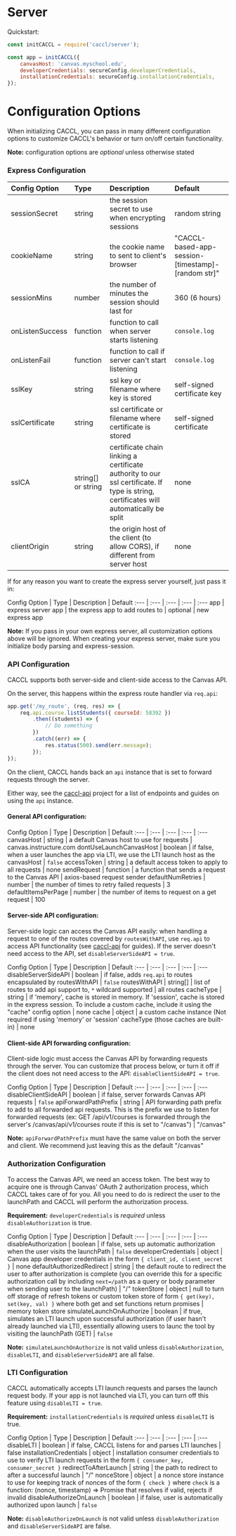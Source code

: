 # Server

Quickstart:

```js
const initCACCL = require('caccl/server');

const app = initCACCL({
    canvasHost: 'canvas.myschool.edu',
    developerCredentials: secureConfig.developerCredentials,
    installationCredentials: secureConfig.installationCredentials,
});
```

# Configuration Options

When initializing CACCL, you can pass in many different configuration options to customize CACCL's behavior or turn on/off certain functionality.

**Note:** configuration options are _optional_ unless otherwise stated

### Express Configuration

Config Option | Type | Description | Default
:--- | :--- | :--- | :---
sessionSecret | string | the session secret to use when encrypting sessions | random string
cookieName | string | the cookie name to sent to client's browser | "CACCL-based-app-session-[timestamp]-[random str]"
sessionMins | number | the number of minutes the session should last for | 360 (6 hours)
onListenSuccess | function | function to call when server starts listening | `console.log`
onListenFail | function | function to call if server can't start listening | `console.log`
sslKey | string | ssl key or filename where key is stored | self-signed certificate key
sslCertificate | string | ssl certificate or filename where certificate is stored | self-signed certificate
sslCA | string[] or string | certificate chain linking a certificate authority to our ssl certificate. If type is string, certificates will automatically be split | none
clientOrigin | string | the origin host of the client (to allow CORS), if different from server host | none

If for any reason you want to create the express server yourself, just pass it in:

Config Option | Type | Description | Default
:--- | :--- | :--- | :--- | :---
app | express server app | the express app to add routes to | optional | new express app

**Note:** If you pass in your own express server, all customization options above will be ignored. When creating your express server, make sure you initialize body parsing and express-session.

### API Configuration

CACCL supports both server-side and client-side access to the Canvas API.

On the server, this happens within the express route handler via `req.api`:

```js
app.get('/my_route', (req, res) => {
    req.api.course.listStudents({ courseId: 58392 })
        .then((students) => {
            // Do something
        })
        .catch((err) => {
            res.status(500).send(err.message);
        });
});
```

On the client, CACCL hands back an `api` instance that is set to forward requests through the server.

Either way, see the [caccl-api](https://github.com/harvard-edtech/caccl-api) project for a list of endpoints and guides on using the `api` instance.

#### General API configuration:

Config Option | Type | Description | Default
:--- | :--- | :--- | :--- | :---
canvasHost | string | a default Canvas host to use for requests | canvas.instructure.com
dontUseLaunchCanvasHost | boolean | if false, when a user launches the app via LTI, we use the LTI launch host as the canvasHost | `false`
accessToken | string | a default access token to apply to all requests | none
sendRequest | function | a function that sends a request to the Canvas API | axios-based request sender
defaultNumRetries | number | the number of times to retry failed requests | 3
defaultItemsPerPage | number | the number of items to request on a get request | 100

#### Server-side API configuration:

Server-side logic can access the Canvas API easily: when handling a request to one of the routes covered by `routesWithAPI`, use `req.api` to access API functionality (see [caccl-api](https://github.com/harvard-edtech/caccl-api) for guides). If the server doesn't need access to the API, set `disableServerSideAPI = true`.

Config Option | Type | Description | Default
:--- | :--- | :--- | :--- | :---
disableServerSideAPI | boolean | if false, adds `req.api` to routes encapsulated by routesWithAPI | `false`
routesWithAPI | string[] | list of routes to add api support to, `*` wildcard supported | all routes
cacheType | string | if 'memory', cache is stored in memory. If 'session', cache is stored in the express session. To include a custom cache, include it using the "cache" config option | none
cache | object | a custom cache instance (Not required if using 'memory' or 'session' cacheType (those caches are built-in) | none

#### Client-side API forwarding configuration:

Client-side logic must access the Canvas API by forwarding requests through the server. You can customize that process below, or turn it off if the client does not need access to the API: `disableClientSideAPI = true`.

Config Option | Type | Description | Default
:--- | :--- | :--- | :--- | :---
disableClientSideAPI | boolean | if false, server forwards Canvas API requests | `false`
apiForwardPathPrefix | string | API forwarding path prefix to add to all forwarded api requests. This is the prefix we use to listen for forwarded requests (ex: GET /api/v1/courses is forwarded through the server's /canvas/api/v1/courses route if this is set to "/canvas") | "/canvas"

**Note:** `apiForwardPathPrefix` must have the same value on both the server and client. We recommend just leaving this as the default "/canvas"

### Authorization Configuration

To access the Canvas API, we need an access token. The best way to acquire one is through Canvas' OAuth 2 authorization process, which CACCL takes care of for you. All you need to do is redirect the user to the launchPath and CACCL will perform the authorization process.

**Requirement:** `developerCredentials` is _required_ unless `disableAuthorization` is true.

Config Option | Type | Description | Default
:--- | :--- | :--- | :--- | :---
disableAuthorization | boolean | if false, sets up automatic authorization when the user visits the launchPath | `false`
developerCredentials | object | Canvas app developer credentials in the form `{ client_id, client_secret }` | none
defaultAuthorizedRedirect | string | the default route to redirect the user to after authorization is complete (you can override this for a specific authorization call by including `next=/path` as a query or body parameter when sending user to the launchPath) | "/"
tokenStore | object | null to turn off storage of refresh tokens or custom token store of form `{ get(key), set(key, val) }` where both get and set functions return promises | memory token store
simulateLaunchOnAuthorize | boolean | if true, simulates an LTI launch upon successful authorization (if user hasn't already launched via LTI), essentially allowing users to launc the tool by visiting the launchPath (GET) | `false`

**Note:** `simulateLaunchOnAuthorize` is not valid unless `disableAuthorization`, `disableLTI`, and `disableServerSideAPI` are all false.

### LTI Configuration

CACCL automatically accepts LTI launch requests and parses the launch request body. If your app is not launched via LTI, you can turn off this feature using `disableLTI = true`.

**Requirement:** `installationCredentials` is _required_ unless `disableLTI` is true.

Config Option | Type | Description | Default
:--- | :--- | :--- | :--- | :---
disableLTI | boolean | if false, CACCL listens for and parses LTI launches | false
installationCredentials | object | installation consumer credentials to use to verify LTI launch requests in the form `{ consumer_key, consumer_secret }`
redirectToAfterLaunch | string | the path to redirect to after a successful launch | "/"
nonceStore | object | a nonce store instance to use for keeping track of nonces of the form `{ check }` where `check` is a function: (nonce, timestamp) => Promise that resolves if valid, rejects if invalid
disableAuthorizeOnLaunch | boolean | if false, user is automatically authorized upon launch | `false`

**Note:** `disableAuthorizeOnLaunch` is not valid unless `disableAuthorization` and `disableServerSideAPI` are false.
